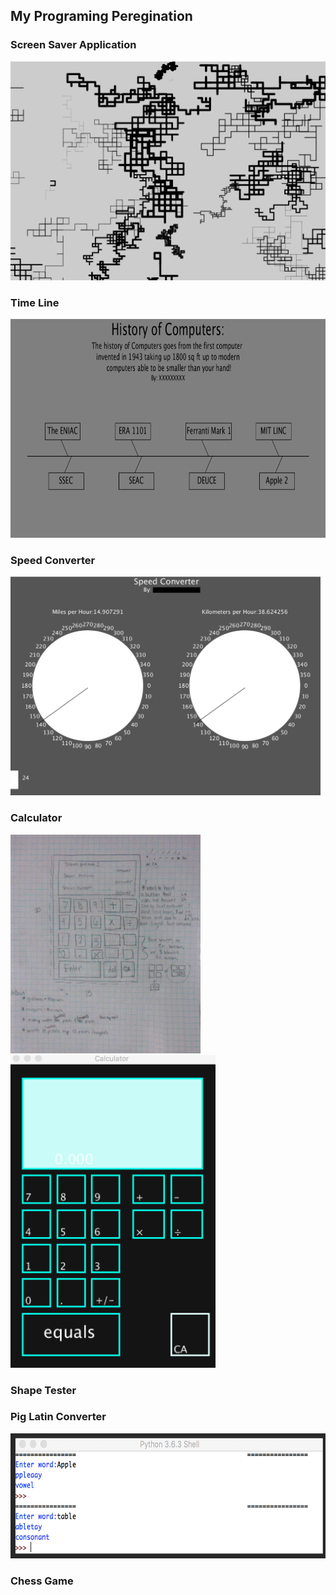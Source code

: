 ## My Programing Peregination

### Screen Saver Application
<img src="https://github.com/IG9626/screenSaver/blob/master/PicOfScreenSaver2.png" height="350">

### Time Line
<img src="https://github.com/IG9626/timeline/blob/master/timelinePhoto1.png" height="350">

### Speed Converter
<img src="https://github.com/IG9626/speedconverterApp/blob/master/speedConverterAppPic.png" height="350">

### Calculator
 
  <img src="https://github.com/IG9626/Calculator/blob/master/calculatorPlan.jpg" height="350">
  <img src="https://github.com/IG9626/Calculator/blob/master/picture/Screen%20Shot%202018-02-14%20at%201.39.07%20PM.png" height="500">


### Shape Tester


### Pig Latin Converter
<img src="https://github.com/IG9626/pigLatinConverter/blob/master/picOfPigLatinConverter.png" height="200">

### Chess Game

